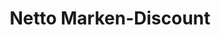 ---
title: "Netto Marken-Discount"
url: /oberhausen/netto-marken-discount-skagerrakstrasse/
shop: Supermarkt
---